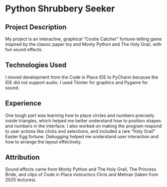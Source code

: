 # Python Shrubbery Seeker

## Project Description

My project is an interactive, graphical “Cootie Catcher” fortune-telling game inspired by the classic paper toy and Monty Python and The Holy Grail, with fun sound effects.

## Technologies Used

I moved development from the Code in Place IDE to PyCharm because the IDE did not support audio. I used Tkinter for graphics and Pygame for sound.

## Experience

One tough part was learning how to place circles and numbers precisely inside triangles, which helped me better understand how to position shapes and numbers in the interface. I also worked on making the program respond to user actions like clicks and selections, and included a rare “Holy Grail” Easter Egg fortune. Debugging helped me understand user interaction and how to arrange the layout effectively.

## Attribution

Sound effects came from Monty Python and The Holy Grail, The Princess Bride, and clips of Code in Place instructors Chris and Mehran (taken from 2025 lectures).
